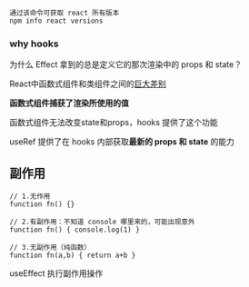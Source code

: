 ```
通过该命令可获取 react 所有版本
npm info react versions
```

### why hooks

为什么 Effect 拿到的总是定义它的那次渲染中的 props 和 state？

React中函数式组件和类组件之间的[巨大差别](https://overreacted.io/zh-hans/how-are-function-components-different-from-classes/)

**函数式组件捕获了渲染所使用的值**

函数式组件无法改变state和props，hooks 提供了这个功能

useRef 提供了在 hooks 内部获取**最新的 props 和 state** 的能力

## 副作用

```
// 1.无作用
function fn() {}

// 2.有副作用：不知道 console 哪里来的，可能出现意外
function fn() { console.log(1) }

// 3.无副作用（纯函数）
function fn(a,b) { return a+b }
```

useEffect 执行副作用操作

